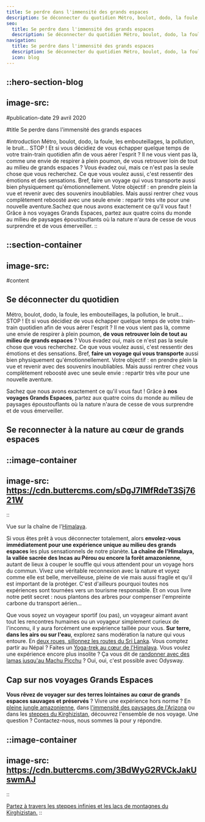 ```yaml
---
title: Se perdre dans l'immensité des grands espaces
description: Se déconnecter du quotidien Métro, boulot, dodo, la foule, les embouteillages, la pollution, le bruit… STOP ! Et si vous décidiez de vous échapper quelque temps de votre train-train quotidien afin de vous aérer l'esprit ? Il ne vous vient pas là, comme une envie de respirer à plein poumon, ...
seo:
  title: Se perdre dans l'immensité des grands espaces
  description: Se déconnecter du quotidien Métro, boulot, dodo, la foule, les embouteillages, la pollution, le bruit… STOP ! Et si vous décidiez de vous éc
navigation:
  title: Se perdre dans l'immensité des grands espaces
  description: Se déconnecter du quotidien Métro, boulot, dodo, la foule, les embouteillages, la pollution, le bruit… STOP ! Et si vous décidiez de vous échapper quelque temps de votre train-train quotidien afin de vous aérer l'esprit ? Il ne vous vient pas là, comme une envie de respirer à plein poumon, ...
  icon: blog
---
```


::hero-section-blog
---
image-src: 
---
#publication-date
29 avril 2020

#title
Se perdre dans l'immensité des grands espaces

#introduction
Métro, boulot, dodo, la foule, les embouteillages, la pollution, le bruit… STOP ! Et si vous décidiez de vous échapper quelque temps de votre train-train quotidien afin de vous aérer l'esprit ? Il ne vous vient pas là, comme une envie de respirer à plein poumon, de vous retrouver loin de tout au milieu de grands espaces ? Vous évadez oui, mais ce n'est pas la seule chose que vous recherchez. Ce que vous voulez aussi, c'est ressentir des émotions et des sensations. Bref, faire un voyage qui vous transporte aussi bien physiquement qu'émotionnellement. Votre objectif : en prendre plein la vue et revenir avec des souvenirs inoubliables. Mais aussi rentrer chez vous complètement reboosté avec une seule envie : repartir très vite pour une nouvelle aventure.Sachez que nous avons exactement ce qu'il vous faut ! Grâce à nos voyages Grands Espaces, partez aux quatre coins du monde au milieu de paysages époustouflants où la nature n'aura de cesse de vous surprendre et de vous émerveiller.
::

::section-container
---
image-src: 
---
#content
## Se déconnecter du quotidien

Métro, boulot, dodo, la foule, les embouteillages, la pollution, le bruit… STOP ! Et si vous décidiez de vous échapper quelque temps de votre train-train quotidien afin de vous aérer l'esprit ? Il ne vous vient pas là, comme une envie de respirer à plein poumon, **de vous retrouver loin de tout au milieu de grands espaces** ? Vous évadez oui, mais ce n'est pas la seule chose que vous recherchez. Ce que vous voulez aussi, c'est ressentir des émotions et des sensations. Bref, **faire un voyage qui vous transporte** aussi bien physiquement qu'émotionnellement. Votre objectif : en prendre plein la vue et revenir avec des souvenirs inoubliables. Mais aussi rentrer chez vous complètement reboosté avec une seule envie : repartir très vite pour une nouvelle aventure.  
  
Sachez que nous avons exactement ce qu'il vous faut ! Grâce à **nos voyages Grands Espaces**, partez aux quatre coins du monde au milieu de paysages époustouflants où la nature n'aura de cesse de vous surprendre et de vous émerveiller.

## Se reconnecter à la nature au cœur de grands espaces

::image-container
---
image-src: https://cdn.buttercms.com/sDgJ7IMfRdeT3Sj7621W
---
::

Vue sur la chaîne de l'[Himalaya](https://odysway.com/voyages/yoga-trek-himalaya).

Si vous êtes prêt à vous déconnecter totalement, alors **envolez-vous immédiatement pour une expérience unique au milieu des grands espaces** les plus sensationnels de notre planète. **La chaîne de l'Himalaya, la vallée sacrée des Incas au Pérou ou encore la forêt amazonienne**, autant de lieux à couper le souffle qui vous attendent pour un voyage hors du commun. Vivez une véritable reconnexion avec la nature et voyez comme elle est belle, merveilleuse, pleine de vie mais aussi fragile et qu'il est important de la protéger. C'est d'ailleurs pourquoi toutes nos expériences sont tournées vers un tourisme responsable. Et on vous livre notre petit secret : nous plantons des arbres pour compenser l'empreinte carbone du transport aérien…  
  
Que vous soyez un voyageur sportif (ou pas), un voyageur aimant avant tout les rencontres humaines ou un voyageur simplement curieux de l'inconnu, il y aura forcément une expérience taillée pour vous. **Sur terre, dans les airs ou sur l'eau**, explorez sans modération la nature qui vous entoure. En [deux roues, sillonnez les routes du Sri Lanka](https://odysway.com/voyages/voyage-velo-sri-lanka). Vous comptez partir au Népal ? Faites un [Yoga-trek au cœur de l'Himalaya](https://odysway.com/voyages/yoga-trek-himalaya). Vous voulez une expérience encore plus insolite ? Ça vous dit de [randonner avec des lamas jusqu'au Machu Picchu](https://odysway.com/voyages/trek-lamas-perou) ? Oui, oui, c'est possible avec Odysway.

## Cap sur nos voyages Grands Espaces

**Vous rêvez de voyager sur des terres lointaines au cœur de grands espaces sauvages et préservés** ? Vivre une expérience hors norme ? En [pleine jungle amazonienne](https://odysway.com/voyages/survie-jungle-amazonienne), dans [l'immensité des paysages de l'Arizona](https://odysway.com/voyages/cow-boy-ranch-etats-unis) ou dans les [steppes du Kirghizistan](https://odysway.com/voyages/immersion-steppes-kirghizistan), découvrez l'ensemble de nos voyage. Une question ? Contactez-nous, nous sommes là pour y répondre.

::image-container
---
image-src: https://cdn.buttercms.com/3BdWyG2RVCkJakUswmAJ
---
::

[Partez à travers les steppes infinies et les lacs de montagnes du Kirghizistan.](https://odysway.com/voyages/immersion-steppes-kirghizistan)
::
